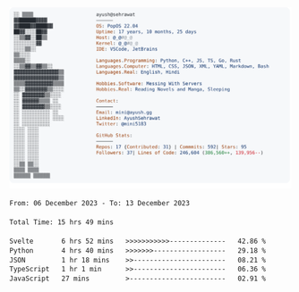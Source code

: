 <a href="https://github.com/AyushSehrawat/AyushSehrawat">
  <picture>
    <source media="(prefers-color-scheme: dark)" srcset="https://raw.githubusercontent.com/AyushSehrawat/AyushSehrawat/main/dark_mode.svg">
    <img alt="Andrew Grant's GitHub Profile README" src="https://raw.githubusercontent.com/AyushSehrawat/AyushSehrawat/main/light_mode.svg">
  </picture>
</a>

<!--START_SECTION:waka-->

```txt
From: 06 December 2023 - To: 13 December 2023

Total Time: 15 hrs 49 mins

Svelte       6 hrs 52 mins   >>>>>>>>>>>--------------   42.86 %
Python       4 hrs 40 mins   >>>>>>>------------------   29.18 %
JSON         1 hr 18 mins    >>-----------------------   08.21 %
TypeScript   1 hr 1 min      >>-----------------------   06.36 %
JavaScript   27 mins         >------------------------   02.91 %
```

<!--END_SECTION:waka-->
